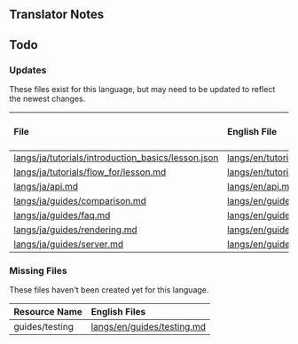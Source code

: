 
## Translator Notes

## Todo

### Updates  
These files exist for this language, but may need to be updated to reflect the newest changes.  
<!--MM:START (UPDATED:lang=ja) -->
| File                                                                                                                                                     | English File                                                                                                                                             | Last Updated (EN)                                                                                   | Last Updated (JA)                                                                                   |
| :------------------------------------------------------------------------------------------------------------------------------------------------------- | :------------------------------------------------------------------------------------------------------------------------------------------------------- | :-------------------------------------------------------------------------------------------------- | :-------------------------------------------------------------------------------------------------- |
| [langs/ja/tutorials/introduction_basics/lesson.json](https://github.com/solidjs/solid-docs/tree/main/langs/ja/tutorials/introduction_basics/lesson.json) | [langs/en/tutorials/introduction_basics/lesson.json](https://github.com/solidjs/solid-docs/tree/main/langs/en/tutorials/introduction_basics/lesson.json) | [11/24/2021](https://github.com/solidjs/solid-docs/commit/6c1b8c3ab3599edf095b69d2ea8b165198437b53) | [10/22/2021](https://github.com/solidjs/solid-docs/commit/b3f7f9ecc9f3bab59726e0cb7a95deb3dfee612e) |
| [langs/ja/tutorials/flow_for/lesson.md](https://github.com/solidjs/solid-docs/tree/main/langs/ja/tutorials/flow_for/lesson.md)                           | [langs/en/tutorials/flow_for/lesson.md](https://github.com/solidjs/solid-docs/tree/main/langs/en/tutorials/flow_for/lesson.md)                           | [11/17/2021](https://github.com/solidjs/solid-docs/commit/ca99f7f48611d6ccaa33412f6c02799d0b258690) | [10/22/2021](https://github.com/solidjs/solid-docs/commit/b3f7f9ecc9f3bab59726e0cb7a95deb3dfee612e) |
| [langs/ja/api.md](https://github.com/solidjs/solid-docs/tree/main/langs/ja/api.md)                                                                       | [langs/en/api.md](https://github.com/solidjs/solid-docs/tree/main/langs/en/api.md)                                                                       | [1/5/2022](https://github.com/solidjs/solid-docs/commit/6ed37f7e49efe2c2f98789732d1b97c46e73eb3c)   | [11/18/2021](https://github.com/solidjs/solid-docs/commit/51d11d4ce797582245dc7d39230dc93c0ec2e439) |
| [langs/ja/guides/comparison.md](https://github.com/solidjs/solid-docs/tree/main/langs/ja/guides/comparison.md)                                           | [langs/en/guides/comparison.md](https://github.com/solidjs/solid-docs/tree/main/langs/en/guides/comparison.md)                                           | [12/22/2021](https://github.com/solidjs/solid-docs/commit/965b2ec299849c69f2a9ec4bec637a56bfa22ead) | [11/18/2021](https://github.com/solidjs/solid-docs/commit/51d11d4ce797582245dc7d39230dc93c0ec2e439) |
| [langs/ja/guides/faq.md](https://github.com/solidjs/solid-docs/tree/main/langs/ja/guides/faq.md)                                                         | [langs/en/guides/faq.md](https://github.com/solidjs/solid-docs/tree/main/langs/en/guides/faq.md)                                                         | [12/22/2021](https://github.com/solidjs/solid-docs/commit/965b2ec299849c69f2a9ec4bec637a56bfa22ead) | [11/18/2021](https://github.com/solidjs/solid-docs/commit/51d11d4ce797582245dc7d39230dc93c0ec2e439) |
| [langs/ja/guides/rendering.md](https://github.com/solidjs/solid-docs/tree/main/langs/ja/guides/rendering.md)                                             | [langs/en/guides/rendering.md](https://github.com/solidjs/solid-docs/tree/main/langs/en/guides/rendering.md)                                             | [12/2/2021](https://github.com/solidjs/solid-docs/commit/59692db541e41749aa1c6d4bbb9aa86839838825)  | [10/22/2021](https://github.com/solidjs/solid-docs/commit/b3f7f9ecc9f3bab59726e0cb7a95deb3dfee612e) |
| [langs/ja/guides/server.md](https://github.com/solidjs/solid-docs/tree/main/langs/ja/guides/server.md)                                                   | [langs/en/guides/server.md](https://github.com/solidjs/solid-docs/tree/main/langs/en/guides/server.md)                                                   | [1/5/2022](https://github.com/solidjs/solid-docs/commit/02a584d1150856f2426a371ff9976bc6ce3ae363)   | [10/22/2021](https://github.com/solidjs/solid-docs/commit/b3f7f9ecc9f3bab59726e0cb7a95deb3dfee612e) |

<!--MM:END-->
### Missing Files  
These files haven't been created yet for this language.  
<!--MM:START (CREATED:lang=ja) -->
| Resource Name  | English Files                                                                                            |
| :------------- | :------------------------------------------------------------------------------------------------------- |
| guides/testing | [langs/en/guides/testing.md](https://github.com/solidjs/solid-docs/tree/main/langs/en/guides/testing.md) |

<!--MM:END-->
        